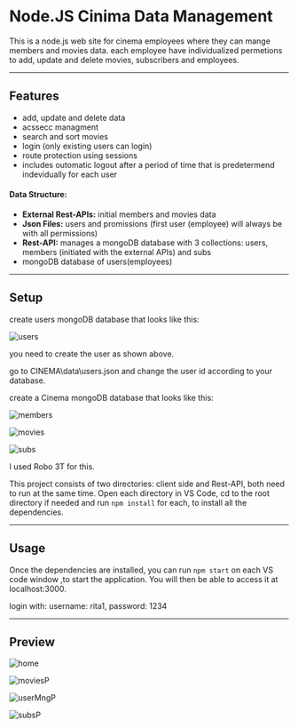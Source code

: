 Node.JS Cinima Data Management
============
This is a node.js web site for cinema employees where they can mange members and movies data. each employee have individualized permetions to add, update and delete movies, subscribers and employees.

---

## Features
- add, update and delete data
- acssecc managment
- search and sort movies
- login (only existing users can login)
- route protection using sessions
- includes outomatic logout after a period of time that is predetermend indevidually for each user

#### Data Structure:
- **External Rest-APIs:** initial members and movies data
- **Json Files:** users and promissions (first user (employee) will always be with all permissions)
- **Rest-API:** manages a mongoDB database with 3 collections:
                users, members (initiated with the external APIs) and subs  
- mongoDB database of users(employees)                
---

## Setup
create users mongoDB database that looks like this:

![users](https://i.imgur.com/rssibm1.png)

you need to create the user as shown above.

go to CINEMA\data\users.json and change the user id according to your database.

create a Cinema mongoDB database that looks like this:

![members](https://i.imgur.com/0L8lamo.png) 

![movies](https://i.imgur.com/P0WvBGD.png)  

![subs](https://i.imgur.com/tAvuaXp.png)

I used Robo 3T for this.

This project consists of two directories: client side and Rest-API, both need to run at the same time.
Open each directory in VS Code, cd to the root directory if needed and run `npm install` for each, to install all the dependencies.

---

## Usage
Once the dependencies are installed, you can run  `npm start` on each VS code window ,to start the application. You will then be able to access it at localhost:3000.

login with: username: rita1, password: 1234

---

## Preview
![home](https://i.imgur.com/ZYMYtSJ.gifv) 

![moviesP](https://i.imgur.com/HKdcG18.gifv)  

![userMngP](https://i.imgur.com/gH7Rp3d.gifv)

![subsP](https://i.imgur.com/0elMnxa.gifv)
